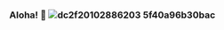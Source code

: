 ### Aloha! 🫧 ![dc2f20102886203 5f40a96b30bac](https://user-images.githubusercontent.com/104268946/179666005-5b20a290-3a30-4d6e-93ce-bf06d1d0988d.gif)




<!--
**jinjony/jinjony** is a ✨ _special_ ✨ repository because its `README.md` (this file) appears on your GitHub profile.

Here are some ideas to get you started:

- 🔭 I’m currently working on ...
- 🌱 I’m currently learning ...
- 👯 I’m looking to collaborate on ...
- 🤔 I’m looking for help with ...
- 💬 Ask me about ...
- 📫 How to reach me: ...
- 😄 Pronouns: ...
- ⚡ Fun fact: ...
-->

